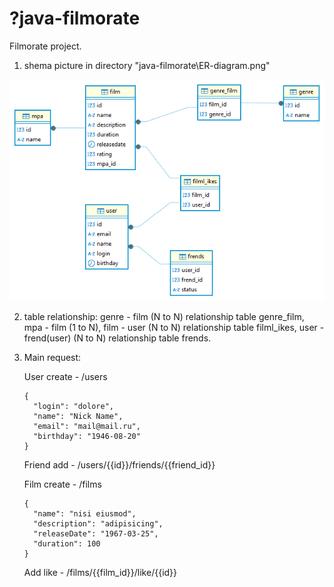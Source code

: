 # ?java-filmorate

Filmorate project.

1. shema picture in directory "java-filmorate\ER-diagram.png"

![ERdiagram.png](assets/ER-diagram.png?t=1736797464006)

2. table relationship: genre - film (N to N) relationship table genre_film, mpa - film (1 to N), film - user (N to N) relationship table filml_ikes, user - frend(user) (N to N) relationship table frends.
3. Main request:

   User create - /users

   ```
   {
     "login": "dolore",
     "name": "Nick Name",
     "email": "mail@mail.ru",
     "birthday": "1946-08-20"
   }
   ```
   Friend add - /users/{{id}}/friends/{{friend\_id}}

   Film create - /films

   ```
   {
     "name": "nisi eiusmod",
     "description": "adipisicing",
     "releaseDate": "1967-03-25",
     "duration": 100
   }
   ```
   Add like - /films/{{film\_id}}/like/{{id}}
